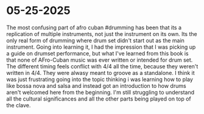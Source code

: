 # 05-25-2025

The most confusing part of afro cuban #drumming has been that its a replication of multiple instruments, not just the instrument on its own. Its the only real form of drumming where drum set didn't start out as the main instrument. Going into learning it, I had the impression that I was picking up a guide on drumset performance, but what I've learned from this book is that none of AFro-Cuban music was ever written or intended for drum set. The different timing feels conflict with 4/4 all the time, because they weren't written in 4/4. They were alwasy meant to groove as a standalone. I think it was just frustrating going into the topic thinking i was learning how to play like bossa nova and salsa and instead got an introduction to how drums aren't welcomed here from the beginning. I'm still struggling to understand all the cultural significances and all the other parts being played on top of the clave.
